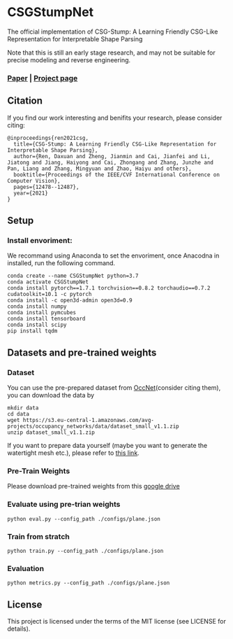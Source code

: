# CSGStumpNet
The official implementation of CSG-Stump: A Learning Friendly CSG-Like Representation for Interpretable Shape Parsing

Note that this is still an early stage research, and may not be suitable for precise modeling and reverse engineering.

### [Paper](https://arxiv.org/abs/666.666) |   [Project page](https://kimren227.github.io/projects/CSGStump/)

## Citation
If you find our work interesting and benifits your research, please consider citing:

	@inproceedings{ren2021csg,
	  title={CSG-Stump: A Learning Friendly CSG-Like Representation for Interpretable Shape Parsing},
	  author={Ren, Daxuan and Zheng, Jianmin and Cai, Jianfei and Li, Jiatong and Jiang, Haiyong and Cai, Zhongang and Zhang, Junzhe and Pan, Liang and Zhang, Mingyuan and Zhao, Haiyu and others},
	  booktitle={Proceedings of the IEEE/CVF International Conference on Computer Vision},
	  pages={12478--12487},
	  year={2021}
	}

## Setup
### Install envoriment:
We recommand using Anaconda to set the envoriment, once Anacodna in installed, run the following command.

```
conda create --name CSGStumpNet python=3.7
conda activate CSGStumpNet
conda install pytorch==1.7.1 torchvision==0.8.2 torchaudio==0.7.2 cudatoolkit=10.1 -c pytorch
conda install -c open3d-admin open3d=0.9
conda install numpy
conda install pymcubes
conda install tensorboard
conda install scipy
pip install tqdm
```

## Datasets and pre-trained weights
### Dataset
You can use the pre-prepared dataset from [OccNet](https://github.com/autonomousvision/occupancy_networks)(consider citing them), you can download the data by 
```
mkdir data
cd data
wget https://s3.eu-central-1.amazonaws.com/avg-projects/occupancy_networks/data/dataset_small_v1.1.zip
unzip dataset_small_v1.1.zip
```

If you want to prepare data yourself (maybe you want to generate the watertight mesh etc.), please refer to [this link](https://github.com/autonomousvision/occupancy_networks/tree/master/external/mesh-fusion).

### Pre-Train Weights
Please download pre-trained weights from this [google drive](https://drive.google.com/drive/folders/1QQIvPXreE_BECFP7Cnr3i-HV9iklm2gw?usp=sharing)

### Evaluate using pre-trian weights
```
python eval.py --config_path ./configs/plane.json
```
### Train from stratch
```
python train.py --config_path ./configs/plane.json
```
### Evaluation
```
python metrics.py --config_path ./configs/plane.json
```

## License
This project is licensed under the terms of the MIT license (see LICENSE for details).





